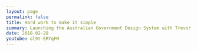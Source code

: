 ```yaml
---
layout: page
permalink: false
title: Hard work to make it simple
summary: Launching the Australian Government Design System with Trevor Brennan at Australia's first ever Design System Meetup.
date: 2018-02-28
youtube: ol9t-ERYqFM
---
```

